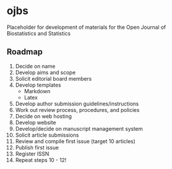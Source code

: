 # ojbs
Placeholder for development of materials for the Open Journal of Biostatistics and Statistics

## Roadmap

1. Decide on name
2. Develop aims and scope
3. Solicit editorial board members
4. Develop templates
	- Markdown
	- Latex
5. Develop author submission guidelines/instructions
6. Work out review process, procedures, and policies
7. Decide on web hosting
8. Develop website
9. Develop/decide on manuscript management system
10. Solicit article submissions
11. Review and compile first issue (target 10 articles)
12. Publish first issue
13. Register ISSN
14. Repeat steps 10 - 12!